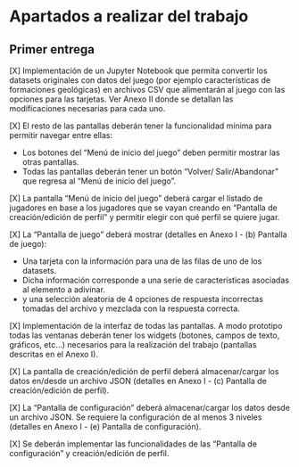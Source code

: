 # Apartados a realizar del trabajo


## Primer entrega

[X] Implementación de un Jupyter Notebook que permita convertir los datasets originales con datos del juego (por ejemplo características de formaciones geológicas) en archivos CSV que alimentarán al juego con las opciones para las tarjetas. Ver Anexo II donde se detallan las modificaciones necesarias para cada uno.

[X] El resto de las pantallas deberán tener la funcionalidad mínima para permitir navegar entre ellas:

- Los botones del “Menú de inicio del juego” deben permitir mostrar las otras pantallas.
- Todas las pantallas deberán tener un botón “Volver/ Salir/Abandonar” que regresa al “Menú de inicio del juego”.

[X] La pantalla “Menú de inicio del juego” deberá cargar el listado de jugadores en base a los jugadores que se vayan creando en “Pantalla de creación/edición de perfil” y permitir elegir con qué perfil se quiere jugar.

[X] La “Pantalla de juego” deberá mostrar (detalles en Anexo I - (b) Pantalla de juego):

- Una tarjeta con la información para una de las filas de uno de los datasets.
- Dicha información corresponde a una serie de características asociadas al elemento a adivinar.
- y una selección aleatoria de 4 opciones de respuesta incorrectas tomadas del archivo y mezclada con la respuesta correcta.

[X] Implementación de la interfaz de todas las pantallas. A modo prototipo todas las ventanas deberán tener los widgets (botones, campos de texto, gráficos, etc…) necesarios para la realización del trabajo (pantallas descritas en el Anexo I).

[X] La pantalla de creación/edición de perfil deberá almacenar/cargar los datos en/desde un archivo JSON (detalles en Anexo I - (c) Pantalla de creación/edición de perfil).

[X] La “Pantalla de configuración” deberá almacenar/cargar los datos desde un archivo JSON. Se requiere la configuración de al menos 3 niveles (detalles en Anexo I - (e) Pantalla de configuración).

[X] Se deberán implementar las funcionalidades de las “Pantalla de configuración” y creación/edición de perfil.
